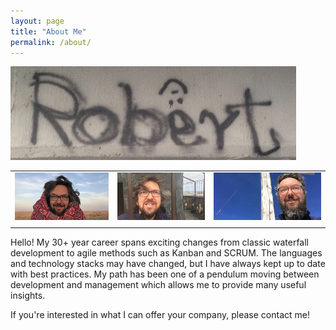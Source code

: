 ```yaml
---
layout: page
title: "About Me"
permalink: /about/
---
```


![Picture 1](/assets/header_robert_tag.png)

|   |   |   | 
|---|---|---|
|![Picture 1](/assets/rob_india.jpg)|![Picture 2](/assets/rob_bars.jpg)|![Picture 3](/assets/rob_peak.jpg)|
|   |   |   |

Hello! My 30+ year career spans exciting changes from classic waterfall development to agile methods such as Kanban and SCRUM. The languages and technology stacks may have changed, but I have always kept up to date with best practices. My path has been one of a pendulum moving between development and management which allows me to provide many useful insights.

If you're interested in what I can offer your company, please contact me!

